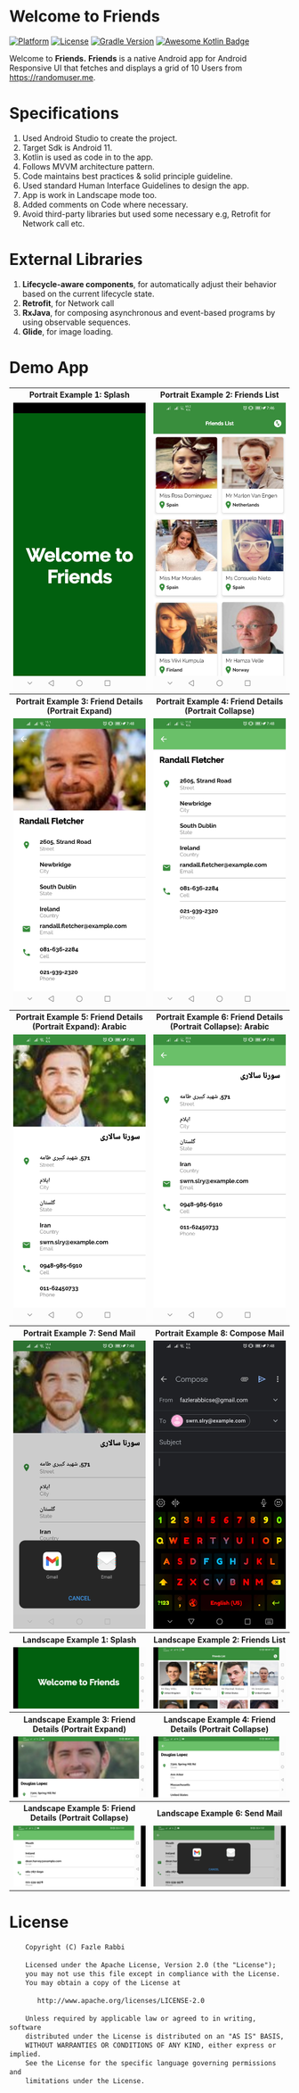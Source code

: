# Welcome to Friends

[![Platform](https://img.shields.io/badge/platform-Android-yellow.svg)](https://www.android.com)
[![License](https://img.shields.io/badge/license-Apache%202-4EB1BA.svg?style=flat-square)](https://www.apache.org/licenses/LICENSE-2.0.html)
[![Gradle Version](https://img.shields.io/badge/gradle-7.0.0-green.svg)](https://docs.gradle.org/current/release-notes)
[![Awesome Kotlin Badge](https://kotlin.link/awesome-kotlin.svg)](https://github.com/KotlinBy/awesome-kotlin)

Welcome to **Friends.**
**Friends** is a native Android app for Android Responsive UI 
that fetches and displays a grid of 10 Users from https://randomuser.me.

# Specifications
1. Used Android Studio to create the project.
2. Target Sdk is Android 11.
3. Kotlin is used as code in to the app.
4. Follows MVVM architecture pattern.
5. Code maintains best practices & solid principle guideline.
6. Used standard Human Interface Guidelines to design the app.
7. App is work in Landscape mode too.
8. Added comments on Code where necessary.
9. Avoid third-party libraries but used some necessary e.g, Retrofit for Network call etc.

# External Libraries
1. **Lifecycle-aware components**, for automatically adjust their behavior based on the current
   lifecycle state.
2. **Retrofit**, for Network call
3. **RxJava**, for composing asynchronous and event-based programs by using observable sequences.
4. **Glide**, for image loading.

# Demo App

<table style="width:100%">
  <tr>
    <th>Portrait Example 1: Splash</th>
    <th>Portrait Example 2: Friends List</th>
  </tr>
  <tr>
    <td><img src="github_assets/portrait/port_1_splash.jpg"/></td>
    <td><img src="github_assets/portrait/port_2_friends_list.jpg"/></td>
  </tr>
  <tr>
    <th>Portrait Example 3: Friend Details (Portrait Expand)</th>
    <th>Portrait Example 4: Friend Details (Portrait Collapse)</th>
  </tr>
  <tr>
    <td><img src="github_assets/portrait/port_3_friend_details.jpg"/></td>
    <td><img src="github_assets/portrait/port_4_friend_details_2.jpg"/></td>
  </tr>
  <tr>
    <th>Portrait Example 5: Friend Details (Portrait Expand): Arabic</th>
    <th>Portrait Example 6: Friend Details (Portrait Collapse): Arabic</th>
  </tr>
  <tr>
    <td><img src="github_assets/portrait/port_5_friend_details_3.jpg"/></td>
    <td><img src="github_assets/portrait/port_6_friend_details_4.jpg"/></td>
  </tr>
  <tr>
    <th>Portrait Example 7: Send Mail</th>
    <th>Portrait Example 8: Compose Mail</th>
  </tr>
  <tr>
    <td><img src="github_assets/portrait/port_7_friend_details_send_mail.jpg"/></td>
    <td><img src="github_assets/portrait/port_8_friend_details_send_mail_2.jpg"/></td>
  </tr>

  <tr>
    <th>Landscape Example 1: Splash</th>
    <th>Landscape Example 2: Friends List</th>
  </tr>
  <tr>
    <td><img src="github_assets/landscape/land_1_splash.jpg"/></td>
    <td><img src="github_assets/landscape/land_2_friends_list.jpg"/></td>
  </tr>
  <tr>
    <th>Landscape Example 3: Friend Details (Portrait Expand)</th>
    <th>Landscape Example 4: Friend Details (Portrait Collapse)</th>
  </tr>
  <tr>
    <td><img src="github_assets/landscape/land_3_friend_details.jpg"/></td>
    <td><img src="github_assets/landscape/land_4_friend_details_2.jpg"/></td>
  </tr>
  <tr>
    <th>Landscape Example 5: Friend Details (Portrait Collapse)</th>
    <th>Landscape Example 6: Send Mail</th>
  </tr>
  <tr>
    <td><img src="github_assets/landscape/land_5_friend_details_3.jpg"/></td>
    <td><img src="github_assets/landscape/land_6_friend_details_send_mail.jpg"/></td>
  </tr>
  </table>

[comment]: <> (# Screenshots)

[comment]: <> ([comment]: <> &#40;<p align="center">&#41;)

[comment]: <> ([comment]: <> &#40;Mobile Screenshots &#40;Portrait&#41;&#41;)

[comment]: <> ([comment]: <> &#40;<p align="center">&#41;)

[comment]: <> ([comment]: <> &#40;<img src="github_assets/1_splash_screen.jpg" alt="Drawing" style="width: 10px;"/>&#41;)

[comment]: <> ([comment]: <> &#40;<p align="center">&#41;)

[comment]: <> ([comment]: <> &#40;<img src="github_assets/2_friends_list_portrait.jpg" alt="Drawing" style="width: 10px;"/>&#41;)

[comment]: <> ([comment]: <> &#40;Mobile Screenshots &#40;Landscape&#41;&#41;)

[comment]: <> ([comment]: <> &#40;<p align="center">&#41;)

[comment]: <> ([comment]: <> &#40;<img src="github_assets/3_friends_list_landscape.jpg" alt="Drawing" style="width: 10px;"/>&#41;)

[comment]: <> (<img src="github_assets/1_splash_screen.jpg"  height="500" />)

[comment]: <> (<img src="github_assets/2_friends_list_portrait.jpg"  height="500" />)

[comment]: <> (<img src="github_assets/3_friends_list_landscape.jpg"  width="500" />)

# License

```
    Copyright (C) Fazle Rabbi

    Licensed under the Apache License, Version 2.0 (the "License");
    you may not use this file except in compliance with the License.
    You may obtain a copy of the License at

       http://www.apache.org/licenses/LICENSE-2.0

    Unless required by applicable law or agreed to in writing, software
    distributed under the License is distributed on an "AS IS" BASIS,
    WITHOUT WARRANTIES OR CONDITIONS OF ANY KIND, either express or implied.
    See the License for the specific language governing permissions and
    limitations under the License.
```